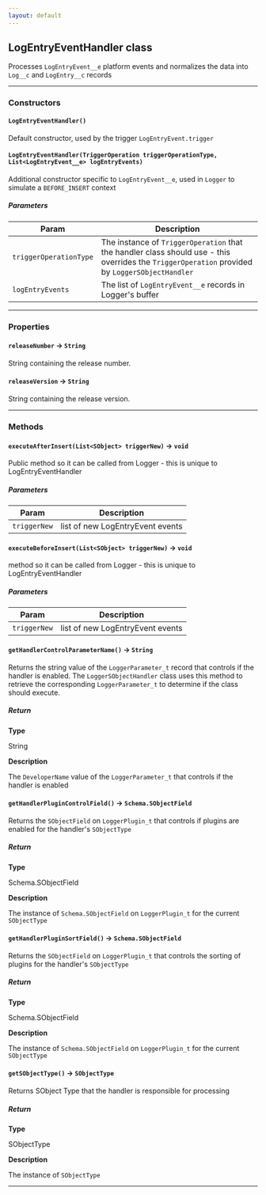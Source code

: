 ```yaml
---
layout: default
---
```


## LogEntryEventHandler class

Processes `LogEntryEvent__e` platform events and normalizes the data into `Log__c` and `LogEntry__c` records

---

### Constructors

#### `LogEntryEventHandler()`

Default constructor, used by the trigger `LogEntryEvent.trigger`

#### `LogEntryEventHandler(TriggerOperation triggerOperationType, List<LogEntryEvent__e> logEntryEvents)`

Additional constructor specific to `LogEntryEvent__e`, used in `Logger` to simulate a `BEFORE_INSERT` context

##### Parameters

| Param                  | Description                                                                                                                                     |
| ---------------------- | ----------------------------------------------------------------------------------------------------------------------------------------------- |
| `triggerOperationType` | The instance of `TriggerOperation` that the handler class should use - this overrides the `TriggerOperation` provided by `LoggerSObjectHandler` |
| `logEntryEvents`       | The list of `LogEntryEvent__e` records in Logger&apos;s buffer                                                                                  |

---

### Properties

#### `releaseNumber` → `String`

String containing the release number.

#### `releaseVersion` → `String`

String containing the release version.

---

### Methods

#### `executeAfterInsert(List<SObject> triggerNew)` → `void`

Public method so it can be called from Logger - this is unique to LogEntryEventHandler

##### Parameters

| Param        | Description                      |
| ------------ | -------------------------------- |
| `triggerNew` | list of new LogEntryEvent events |

#### `executeBeforeInsert(List<SObject> triggerNew)` → `void`

method so it can be called from Logger - this is unique to LogEntryEventHandler

##### Parameters

| Param        | Description                      |
| ------------ | -------------------------------- |
| `triggerNew` | list of new LogEntryEvent events |

#### `getHandlerControlParameterName()` → `String`

Returns the string value of the `LoggerParameter_t` record that controls if the handler is enabled. The `LoggerSObjectHandler` class uses this method to retrieve the corresponding `LoggerParameter_t` to determine if the class should execute.

##### Return

**Type**

String

**Description**

The `DeveloperName` value of the `LoggerParameter_t` that controls if the handler is enabled

#### `getHandlerPluginControlField()` → `Schema.SObjectField`

Returns the `SObjectField` on `LoggerPlugin_t` that controls if plugins are enabled for the handler&apos;s `SObjectType`

##### Return

**Type**

Schema.SObjectField

**Description**

The instance of `Schema.SObjectField` on `LoggerPlugin_t` for the current `SObjectType`

#### `getHandlerPluginSortField()` → `Schema.SObjectField`

Returns the `SObjectField` on `LoggerPlugin_t` that controls the sorting of plugins for the handler&apos;s `SObjectType`

##### Return

**Type**

Schema.SObjectField

**Description**

The instance of `Schema.SObjectField` on `LoggerPlugin_t` for the current `SObjectType`

#### `getSObjectType()` → `SObjectType`

Returns SObject Type that the handler is responsible for processing

##### Return

**Type**

SObjectType

**Description**

The instance of `SObjectType`

---
